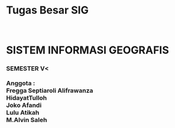 # Tugas Besar SIG
</br>
<H1>SISTEM INFORMASI GEOGRAFIS</H1>
  <H3>SEMESTER V<
</br>
</br>
Anggota : </br>
Fregga Septiaroli Alifrawanza</br>
HidayatTulloh</br>
Joko Afandi</br>
Lulu Atikah</br>
M.Alvin Saleh</br>

